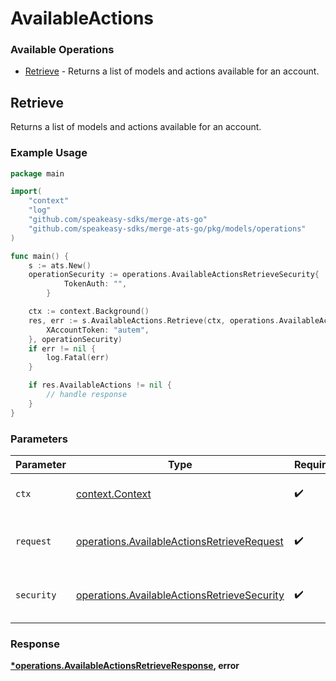 # AvailableActions

### Available Operations

* [Retrieve](#retrieve) - Returns a list of models and actions available for an account.

## Retrieve

Returns a list of models and actions available for an account.

### Example Usage

```go
package main

import(
	"context"
	"log"
	"github.com/speakeasy-sdks/merge-ats-go"
	"github.com/speakeasy-sdks/merge-ats-go/pkg/models/operations"
)

func main() {
    s := ats.New()
    operationSecurity := operations.AvailableActionsRetrieveSecurity{
            TokenAuth: "",
        }

    ctx := context.Background()
    res, err := s.AvailableActions.Retrieve(ctx, operations.AvailableActionsRetrieveRequest{
        XAccountToken: "autem",
    }, operationSecurity)
    if err != nil {
        log.Fatal(err)
    }

    if res.AvailableActions != nil {
        // handle response
    }
}
```

### Parameters

| Parameter                                                                                                  | Type                                                                                                       | Required                                                                                                   | Description                                                                                                |
| ---------------------------------------------------------------------------------------------------------- | ---------------------------------------------------------------------------------------------------------- | ---------------------------------------------------------------------------------------------------------- | ---------------------------------------------------------------------------------------------------------- |
| `ctx`                                                                                                      | [context.Context](https://pkg.go.dev/context#Context)                                                      | :heavy_check_mark:                                                                                         | The context to use for the request.                                                                        |
| `request`                                                                                                  | [operations.AvailableActionsRetrieveRequest](../../models/operations/availableactionsretrieverequest.md)   | :heavy_check_mark:                                                                                         | The request object to use for the request.                                                                 |
| `security`                                                                                                 | [operations.AvailableActionsRetrieveSecurity](../../models/operations/availableactionsretrievesecurity.md) | :heavy_check_mark:                                                                                         | The security requirements to use for the request.                                                          |


### Response

**[*operations.AvailableActionsRetrieveResponse](../../models/operations/availableactionsretrieveresponse.md), error**

